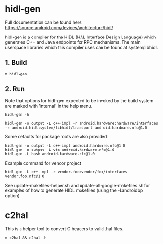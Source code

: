 # hidl-gen

Full documentation can be found here:
<https://source.android.com/devices/architecture/hidl/>

hidl-gen is a compiler for the HIDL (HAL Interface Design Language) which generates
C++ and Java endpoints for RPC mechanisms. The main userspace libraries which this
compiler uses can be found at system/libhidl.

## 1. Build

```
m hidl-gen
```

## 2. Run

Note that options for hidl-gen expected to be invoked by the build system
are marked with 'internal' in the help menu.

```
hidl-gen -h

hidl-gen -o output -L c++-impl -r android.hardware:hardware/interfaces -r android.hidl:system/libhidl/transport android.hardware.nfc@1.0
```

Some defaults for package roots are also provided

```
hidl-gen -o output -L c++-impl android.hardware.nfc@1.0
hidl-gen -o output -L vts android.hardware.nfc@1.0
hidl-gen -L hash android.hardware.nfc@1.0
```

Example command for vendor project

```
hidl-gen -L c++-impl -r vendor.foo:vendor/foo/interfaces vendor.foo.nfc@1.0
```

See update-makefiles-helper.sh and update-all-google-makefiles.sh for examples
of how to generate HIDL makefiles (using the -Landroidbp option).

# c2hal

This is a helper tool to convert C headers to valid .hal files.

```
m c2hal && c2hal -h
```
